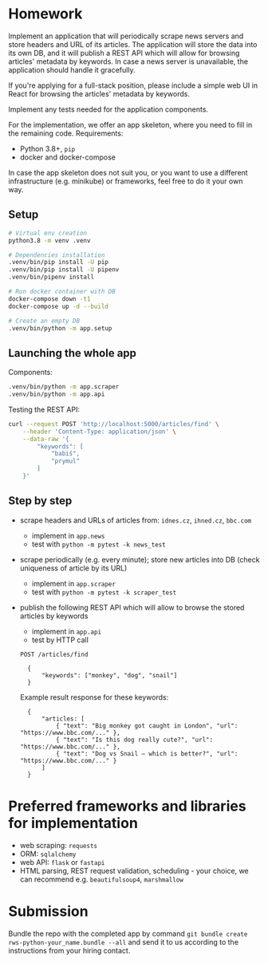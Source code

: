 # Homework

Implement an application that will periodically scrape news servers and store headers and URL of its articles.
The application will store the data into its own DB, and it will publish a REST API which will allow for browsing 
articles' metadata by keywords. In case a news server is unavailable, the application should handle it gracefully.

If you're applying for a full-stack position, please include a simple web UI in React for browsing the articles' 
metadata by keywords.

Implement any tests needed for the application components.

For the implementation, we offer an app skeleton, where you need to fill in the remaining code. Requirements:
- Python 3.8+, `pip`
- docker and docker-compose

In case the app skeleton does not suit you, or you want to use a different infrastructure (e.g. minikube) or frameworks,
feel free to do it your own way.


## Setup

```bash
# Virtual env creation
python3.8 -m venv .venv

# Dependencies installation
.venv/bin/pip install -U pip
.venv/bin/pip install -U pipenv
.venv/bin/pipenv install

# Run docker container with DB
docker-compose down -t1
docker-compose up -d --build

# Create an empty DB
.venv/bin/python -m app.setup
```

## Launching the whole app

Components:

```bash
.venv/bin/python -m app.scraper
.venv/bin/python -m app.api
```

Testing the REST API:

```bash
curl --request POST 'http://localhost:5000/articles/find' \
    --header 'Content-Type: application/json' \
    --data-raw '{
        "keywords": [
            "babiš",
            "prymul"
        ]
    }'
```


## Step by step
- scrape headers and URLs of articles from: `idnes.cz`, `ihned.cz`, `bbc.com`
    - implement in `app.news`
    - test with `python -m pytest -k news_test`
- scrape periodically (e.g. every minute); store new articles into DB (check uniqueness of article by its URL)
    - implement in `app.scraper`
    - test with `python -m pytest -k scraper_test`
- publish the following REST API which will allow to browse the stored articles by keywords
    - implement in `app.api`
    - test by HTTP call
    
    `POST /articles/find`

    
        {
            "keywords": ["monkey", "dog", "snail"]
        }
        
    Example result response for these keywords:

        {
            "articles: [
                { "text": "Big monkey got caught in London", "url": "https://www.bbc.com/..." },
                { "text": "Is this dog really cute?", "url": "https://www.bbc.com/..." },
                { "text": "Dog vs Snail – which is better?", "url": "https://www.bbc.com/..." }
            ]
        }
        
# Preferred frameworks and libraries for implementation
- web scraping: `requests`
- ORM: `sqlalchemy`
- web API: `flask` or `fastapi`
- HTML parsing, REST request validation, scheduling - your choice, we can recommend e.g. `beautifulsoup4`, `marshmallow`

# Submission
Bundle the repo with the completed app by command  `git bundle create rws-python-your_name.bundle --all` 
and send it to us according to the instructions from your hiring contact.
